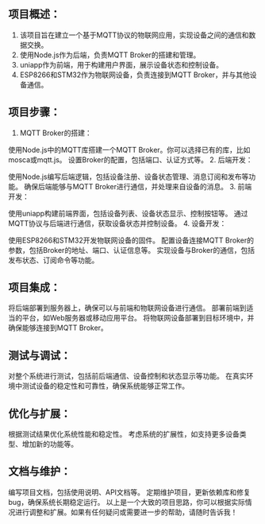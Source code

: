 ## 项目概述：

1. 该项目旨在建立一个基于MQTT协议的物联网应用，实现设备之间的通信和数据交换。
2. 使用Node.js作为后端，负责MQTT Broker的搭建和管理。
3. uniapp作为前端，用于构建用户界面，展示设备状态和控制设备。
4. ESP8266和STM32作为物联网设备，负责连接到MQTT Broker，并与其他设备通信。
## 项目步骤：

1. MQTT Broker的搭建：

使用Node.js中的MQTT库搭建一个MQTT Broker。你可以选择已有的库，比如mosca或mqtt.js。
设置Broker的配置，包括端口、认证方式等。
2. 后端开发：

使用Node.js编写后端逻辑，包括设备注册、设备状态管理、消息订阅和发布等功能。
确保后端能够与MQTT Broker进行通信，并处理来自设备的消息。
3. 前端开发：

使用uniapp构建前端界面，包括设备列表、设备状态显示、控制按钮等。
通过MQTT协议与后端进行通信，获取设备状态并控制设备。
4. 设备开发：

使用ESP8266和STM32开发物联网设备的固件。
配置设备连接MQTT Broker的参数，包括Broker的地址、端口、认证信息等。
实现设备与Broker的通信，包括发布状态、订阅命令等功能。
## 项目集成：

将后端部署到服务器上，确保可以与前端和物联网设备进行通信。
部署前端到适当的平台，如Web服务器或移动应用平台。
将物联网设备部署到目标环境中，并确保能够连接到MQTT Broker。
## 测试与调试：

对整个系统进行测试，包括前后端通信、设备控制和状态显示等功能。
在真实环境中测试设备的稳定性和可靠性，确保系统能够正常工作。
## 优化与扩展：

根据测试结果优化系统性能和稳定性。
考虑系统的扩展性，如支持更多设备类型、增加新的功能等。
## 文档与维护：

编写项目文档，包括使用说明、API文档等。
定期维护项目，更新依赖库和修复bug，确保系统长期稳定运行。
以上是一个大致的项目思路，你可以根据实际情况进行调整和扩展。如果有任何疑问或需要进一步的帮助，请随时告诉我！
